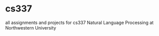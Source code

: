 # cs337
all assignments and projects for cs337 Natural Language Processing at Northwestern University
